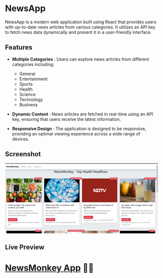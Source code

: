 # NewsApp

NewsApp is a modern web application built using React that provides users with up-to-date news articles from various categories. It utilizes an API key to fetch news data dynamically and present it in a user-friendly interface.

## Features

- **Multiple Categories** : Users can explore news articles from different categories including:
  - General
  - Entertainment
  - Sports
  - Health
  - Science
  - Technology
  - Business

- **Dynamic Content** : News articles are fetched in real-time using an API key, ensuring that users receive the latest information.

- **Responsive Design** : The application is designed to be responsive, providing an optimal viewing experience across a wide range of devices.

## Screenshot

![Live Site Screenshot](./public/newsapp%201.png)

## Live Preview

# [NewsMonkey App](https://newsmokeyapp.netlify.app/) 📖🧾
